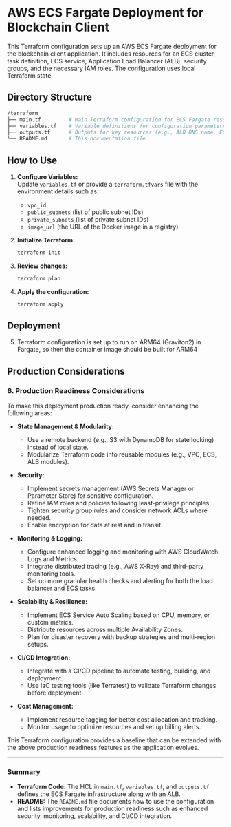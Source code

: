 # AWS ECS Fargate Deployment for Blockchain Client

This Terraform configuration sets up an AWS ECS Fargate deployment for the blockchain client application. It includes resources for an ECS cluster, task definition, ECS service, Application Load Balancer (ALB), security groups, and the necessary IAM roles. The configuration uses local Terraform state.

## Directory Structure
```bash
/terraform
├── main.tf         # Main Terraform configuration for ECS Fargate resources
├── variables.tf    # Variable definitions for configuration parameters
├── outputs.tf      # Outputs for key resources (e.g., ALB DNS name, ECS Cluster ID)
└── README.md       # This documentation file
```

## How to Use

1. **Configure Variables:**  
   Update `variables.tf` or provide a `terraform.tfvars` file with the environment details such as:
   - `vpc_id`
   - `public_subnets` (list of public subnet IDs)
   - `private_subnets` (list of private subnet IDs)
   - `image_url` (the URL of the Docker image in a registry)

2. **Initialize Terraform:**  
   ```bash
   terraform init
   ```

3. **Review changes:**  
   ```bash
   terraform plan
   ```

4. **Apply the configuration:**  
   ```bash
   terraform apply
   ```

## Deployment
5. Terraform configuration is set up to run on ARM64 (Graviton2) in Fargate, so then the container image should be built for ARM64

## Production Considerations

### 6. Production Readiness Considerations

To make this deployment production ready, consider enhancing the following areas:

- **State Management & Modularity:**
  - Use a remote backend (e.g., S3 with DynamoDB for state locking) instead of local state.
  - Modularize Terraform code into reusable modules (e.g., VPC, ECS, ALB modules).

- **Security:**
  - Implement secrets management (AWS Secrets Manager or Parameter Store) for sensitive configuration.
  - Refine IAM roles and policies following least-privilege principles.
  - Tighten security group rules and consider network ACLs where needed.
  - Enable encryption for data at rest and in transit.

- **Monitoring & Logging:**
  - Configure enhanced logging and monitoring with AWS CloudWatch Logs and Metrics.
  - Integrate distributed tracing (e.g., AWS X-Ray) and third-party monitoring tools.
  - Set up more granular health checks and alerting for both the load balancer and ECS tasks.

- **Scalability & Resilience:**
  - Implement ECS Service Auto Scaling based on CPU, memory, or custom metrics.
  - Distribute resources across multiple Availability Zones.
  - Plan for disaster recovery with backup strategies and multi-region setups.

- **CI/CD Integration:**
  - Integrate with a CI/CD pipeline to automate testing, building, and deployment.
  - Use IaC testing tools (like Terratest) to validate Terraform changes before deployment.

- **Cost Management:**
  - Implement resource tagging for better cost allocation and tracking.
  - Monitor usage to optimize resources and set up billing alerts.

This Terraform configuration provides a baseline that can be extended with the above production readiness features as the application evolves.

---

### Summary

- **Terraform Code:** The HCL in `main.tf`, `variables.tf`, and `outputs.tf` defines the ECS Fargate infrastructure along with an ALB.
- **README:** The `README.md` file documents how to use the configuration and lists improvements for production readiness such as enhanced security, monitoring, scalability, and CI/CD integration.